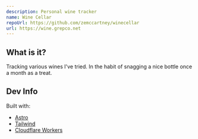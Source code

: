 ```yaml
---
description: Personal wine tracker
name: Wine Cellar
repoUrl: https://github.com/zemccartney/winecellar
url: https://wine.grepco.net
---
```


## What is it?

Tracking various wines I've tried. In the habit of snagging a nice
bottle once a month as a treat.

## Dev Info

Built with:

- <a href="https://astro.build/">Astro</a>
- <a href="https://tailwindcss.com/">Tailwind</a>
- <a href="https://developers.cloudflare.com/workers/framework-guides/web-apps/astro">Cloudflare Workers</a>
